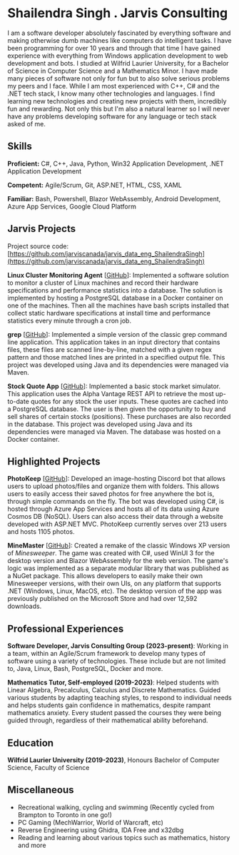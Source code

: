 # Shailendra Singh . Jarvis Consulting

I am a software developer absolutely fascinated by everything software and making otherwise dumb machines like computers do intelligent tasks. I have been programming for over 10 years and through that time I have gained experience with everything from Windows application development to web development and bots. I studied at Wilfrid Laurier University, for a Bachelor of Science in Computer Science and a Mathematics Minor. I have made many pieces of software not only for fun but to also solve serious problems my peers and I face. While I am most experienced with C++, C# and the .NET tech stack, I know many other technologies and languages. I find learning new technologies and creating new projects with them, incredibly fun and rewarding. Not only this but I'm also a natural learner so I will never have any problems developing software for any language or tech stack asked of me.

## Skills

**Proficient:** C#, C++, Java, Python, Win32 Application Development, .NET Application Development

**Competent:** Agile/Scrum, Git, ASP.NET, HTML, CSS, XAML

**Familiar:** Bash, Powershell, Blazor WebAssembly, Android Development, Azure App Services, Google Cloud Platform

## Jarvis Projects

Project source code: [https://github.com/jarviscanada/jarvis_data_eng_ShailendraSingh](https://github.com/jarviscanada/jarvis_data_eng_ShailendraSingh)


**Linux Cluster Monitoring Agent** [[GitHub](https://github.com/jarviscanada/jarvis_data_eng_ShailendraSingh/tree/master../develop/linux_sql)]: Implemented a software solution to monitor a cluster of Linux machines and record their hardware specifications and performance statistics into a database. The solution is implemented by hosting a PostgreSQL database in a Docker container on one of the machines. Then all the machines have bash scripts installed that collect static hardware specifications at install time and performance statistics every minute through a cron job.

**grep** [[GitHub](https://github.com/jarviscanada/jarvis_data_eng_ShailendraSingh/tree/master../develop/core_java/grep)]: Implemented a simple version of the classic grep command line application. This application takes in an input directory that contains files, these files are scanned line-by-line, matched with a given regex pattern and those matched lines are printed in a specified output file. This project was developed using Java and its dependencies were managed via Maven.

**Stock Quote App** [[GitHub](https://github.com/jarviscanada/jarvis_data_eng_ShailendraSingh/tree/master../develop/core_java/jdbc)]: Implemented a basic stock market simulator. This application uses the Alpha Vantage REST API to retrieve the most up-to-date quotes for any stock the user inputs. These quotes are cached into a PostgreSQL database. The user is then given the opportunity to buy and sell shares of certain stocks (positions). These purchases are also recorded in the database. This project was developed using Java and its dependencies were managed via Maven. The database was hosted on a Docker container.


## Highlighted Projects
**PhotoKeep** [[GitHub](https://github.com/Shailosingh/Photokeep)]: Developed an image-hosting Discord bot that allows users to upload photos/files and organize them with folders. This allows users to easily access their saved photos for free anywhere the bot is, through simple commands on the fly. The bot was developed using C#, is hosted through Azure App Services and hosts all of its data using Azure Cosmos DB (NoSQL). Users can also access their data through a website developed with ASP.NET MVC. PhotoKeep currently serves over 213 users and hosts 1105 photos.

**MineMaster** [[GitHub](https://github.com/Shailosingh/MineMaster)]: Created a remake of the classic Windows XP version of *Minesweeper*. The game was created with C#, used WinUI 3 for the desktop version and Blazor WebAssembly for the web version. The game's logic was implemented as a separate modular library that was published as a NuGet package. This allows developers to easily make their own Minesweeper versions, with their own UIs, on any platform that supports .NET (Windows, Linux, MacOS, etc). The desktop version of the app was previously published on the Microsoft Store and had over 12,592 downloads.


## Professional Experiences

**Software Developer, Jarvis Consulting Group (2023-present)**: Working in a team, within an Agile/Scrum framework to develop many types of software using a variety of technologies. These include but are not limited to, Java, Linux, Bash, PostgreSQL, Docker and more.

**Mathematics Tutor, Self-employed (2019-2023)**: Helped students with Linear Algebra, Precalculus, Calculus and Discrete Mathematics. Guided various students by adapting teaching styles, to respond to individual needs and helps students gain confidence in mathematics, despite rampant mathematics anxiety. Every student passed the courses they were being guided through, regardless of their mathematical ability beforehand.


## Education
**Wilfrid Laurier University (2019-2023)**, Honours Bachelor of Computer Science, Faculty of Science


## Miscellaneous
- Recreational walking, cycling and swimming (Recently cycled from Brampton to Toronto in one go!)
- PC Gaming (MechWarrior, World of Warcraft, etc)
- Reverse Engineering using Ghidra, IDA Free and x32dbg
- Reading and learning about various topics such as mathematics, history and more